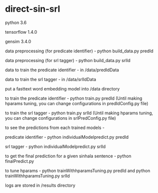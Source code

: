 # direct-sin-srl

python 3.6

tensorflow 1.4.0

gensim 3.4.0

data preprocessing (for predicate identifier) - python build_data.py predId

data preprocessing (for srl tagger) - python build_data.py srlId

data to train the predicate identifier - in /data/predIdData

data to train the srl tagger - in /data/srlIdData


put a fasttext word embedding model into /data directory


to train the predicate identifier - python train.py predId (Until making hparams tuning, you can change configurations in predIdConfig.py file)

to train the srl tagger - python train.py srlId  (Until making hparams tuning, you can change configurations in srlPredConfig.py file)


to see the predictions from each trained models -


predicate identifier - python individualModelpredict.py predId
          
srl tagger - python individualModelpredict.py srlId
          
          
to get the final prediction for a given sinhala sentence - python finalPredict.py

to tune hparams - python trainWithhparamsTuning.py predId and python trainWithhparamsTuning.py srlId

logs are stored in /results directory
